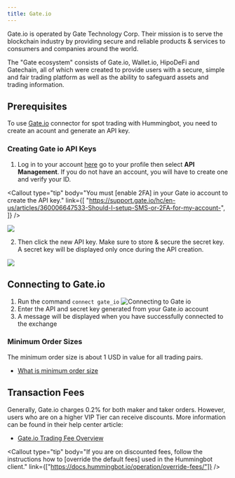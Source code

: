 ```yaml
---
title: Gate.io
---
```




Gate.io is operated by Gate Technology Corp. Their mission is to serve the blockchain industry by providing secure and reliable products & services to consumers and companies around the world.

The "Gate ecosystem" consists of Gate.io, Wallet.io, HipoDeFi and Gatechain, all of which were created to provide users with a secure, simple and fair trading platform as well as the ability to safeguard assets and trading information.

## Prerequisites

To use [Gate.io](https://www.gate.io/ref/4566709) connector for spot trading with Hummingbot, you need to create an acount and generate an API key.

### Creating Gate io API Keys

1. Log in to your account [here](https://www.gate.io/login) go to your profile then select **API Management**. If you do not have an account, you will have to create one and verify your ID.

<Callout
  type="tip"
  body="You must [enable 2FA] in your Gate io account to create the API key."
  link={[
    "https://support.gate.io/hc/en-us/articles/360006647533-Should-I-setup-SMS-or-2FA-for-my-account-",
  ]}
/>

![](/assets/img/gateio-api.png)

2. Then click the new API key. Make sure to store & secure the secret key. A secret key will be displayed only once during the API creation.

![](/assets/img/gateio-account.png)

<Callout
  type="warning"
  body=" For API key permissions, we recommend using `trade` and `view` enabled API keys; enabling `transfer,` `or the equivalent is unnecessary `for current Hummingbot strategies."
/>

<Callout
  type="warning"
  body="If you lose your Secret Key, you can delete the API and create a new one. However, it will be impossible to reuse the same API."
/>

## Connecting to Gate.io

1. Run the command `connect gate_io`
   ![Connecting to Gate io](/assets/img/gateio-connect.gif)
2. Enter the API and secret key generated from your Gate.io account
3. A message will be displayed when you have successfully connected to the exchange

### Minimum Order Sizes

The minimum order size is about 1 USD in value for all trading pairs.

- [What is minimum order size](https://support.gate.io/hc/en-us/articles/360000808414-What-is-minimum-order-size-)

## Transaction Fees

Generally, Gate.io charges 0.2% for both maker and taker orders. However, users who are on a higher VIP Tier can receive discounts. More information can be found in their help center article:

- [Gate.io Trading Fee Overview](https://support.gate.io/hc/en-us/articles/360022907633--Fees-Gate-io-charge-you-)

<Callout
  type="tip"
  body="If you are on discounted fees, follow the instructions how to [override the default fees] used in the Hummingbot client."
  link={["https://docs.hummingbot.io/operation/override-fees/"]}
/>
